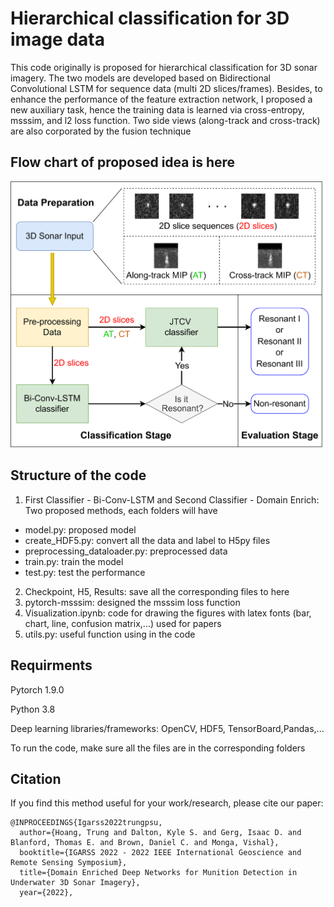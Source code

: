 # Hierarchical classification for 3D image data #

This code originally is proposed for hierarchical classification for 3D sonar imagery. The two models are developed based on Bidirectional Convolutional LSTM for sequence data (multi 2D slices/frames). Besides, to enhance the performance of the feature extraction network, I proposed a new auxiliary task, hence the training data is learned via cross-entropy, msssim, and l2 loss function. Two side views (along-track and cross-track) are also corporated by the fusion technique 

## Flow chart of proposed idea is here ##

![alt text](https://github.com/trungpsu1210/3D-Hierarchical-Classification/blob/main/FlowChart.png)

## Structure of the code ##

1. First Classifier - Bi-Conv-LSTM and Second Classifier - Domain Enrich: Two proposed methods, each folders will have
* model.py: proposed model
* create_HDF5.py: convert all the data and label to H5py files
* preprocessing_dataloader.py: preprocessed data
* train.py: train the model
* test.py: test the performance
2. Checkpoint, H5, Results: save all the corresponding files to here
3. pytorch-msssim: designed the msssim loss function
4. Visualization.ipynb: code for drawing the figures with latex fonts (bar, chart, line, confusion matrix,...) used for papers
5. utils.py: useful function using in the code

## Requirments ##

Pytorch 1.9.0

Python 3.8

Deep learning libraries/frameworks: OpenCV, HDF5, TensorBoard,Pandas,...

To run the code, make sure all the files are in the corresponding folders

## Citation ##

If you find this method useful for your work/research, please cite our paper:

```
@INPROCEEDINGS{Igarss2022trungpsu,
  author={Hoang, Trung and Dalton, Kyle S. and Gerg, Isaac D. and Blanford, Thomas E. and Brown, Daniel C. and Monga, Vishal},
  booktitle={IGARSS 2022 - 2022 IEEE International Geoscience and Remote Sensing Symposium}, 
  title={Domain Enriched Deep Networks for Munition Detection in Underwater 3D Sonar Imagery}, 
  year={2022},
```
 


